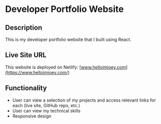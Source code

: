 <!-- # Developer Portfolio Website

This is my developer portfolio website that I built in React. 

## Live Site URL
[www.helloimjoey.com](https://www.helloimjoey.com/)

## Built with

- React
- Flexbox
- Responsive design -->


# Developer Portfolio Website

## Description
This is my developer portfolio website that I built using React. 

## Live Site URL
This website is deployed on Netlify: [www.helloimjoey.com](https://www.helloimjoey.com/)

## Functionality
* User can view a selection of my projects and access relevant links for each (live site, GitHub repo, etc.)
* User can view my technical skills
* Responsive design
